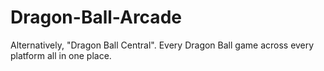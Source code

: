 # Dragon-Ball-Arcade
Alternatively, "Dragon Ball Central".  Every Dragon Ball game across every platform all in one place.
